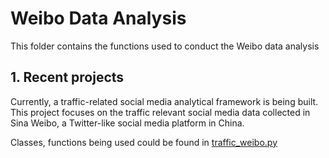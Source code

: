 # Weibo Data Analysis

This folder contains the functions used to conduct the Weibo data analysis

## 1. Recent projects

Currently, a traffic-related social media analytical framework is being built. This project focuses on the traffic relevant social media data collected in Sina Weibo, a Twitter-like social media platform in China.

Classes, functions being used could be found in [traffic_weibo.py](https://github.com/bright1993ff66/Text-Data-Analysis/blob/master/Modules/weibo_analysis/traffic_weibo.py)


